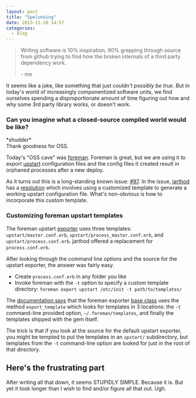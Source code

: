 ```yaml
---
layout: post
title: "Spelunking"
date: 2013-11-20 14:57
categories:
  - blog
---
```


> Writing software is 10% inspiration, 90% grepping through source from
> github trying to find how the broken internals of a third party
> dependency work.
>
> \- me

It seems like a joke, like something that just _couldn't possibly be
true_. But in today's world of increasingly
componentized software units, we find ourselves spending a
disproportionate amount of time
figuring out how and why some 3rd party library works, or doesn't work.

### Can you imagine what a closed-source compiled world would be like?

\*shudder\*<br />
Thank goodness for OSS.

Today's "OSS cave" was [foreman](https://github.com/ddollar/foreman/).
Foreman is great, but we are using it to export
[upstart](http://upstart.ubuntu.com/) configuration files and the config
files it created
result in orphaned processes after a new deploy.

As it turns out this is a long-standing known issue:
[#97](https://github.com/ddollar/foreman/issues/97). In the issue,
[jarthod](https://github.com/jarthod) has a
[resolution](https://github.com/ddollar/foreman/issues/97#issuecomment-19608866)
which involves using a customized template to generate a working 
upstart configuration file. What's non-obvious is how to incorporate
this custom template.

### Customizing foreman upstart templates

The foreman upstart
[exporter](https://github.com/ddollar/foreman/blob/master/lib/foreman/export/upstart.rb)
uses three templates: `upstart/master.conf.erb`,
`upstart/process_master.conf.erb`, and `upstart/process.conf.erb`.
jarthod offered a replacement for `process.conf.erb`.

After looking through the command line options and the source for the
upstart exporter, the answer was fairly easy.

* Create `process.conf.erb` in any folder you like
* Invoke foreman with the `-t` option to specify a custom template
  directory: `foreman export upstart /etc/init -t path/to/templates/`

The [documentation
says](https://github.com/ddollar/foreman/wiki/Custom-exporters) that the foreman exporter [base
class](https://github.com/ddollar/foreman/blob/master/lib/foreman/export/base.rb)
uses the method `export_template` which looks for templates in 3
locations: the `-t` command-line provided option,
`~/.foreman/templates`, and finally the templates shipped with the gem
itself.

The trick is that if you look at the source for the default upstart
exporter, you might be tempted to put the templates in an `upstart/`
subdirectory, but templates from the `-t` command-line option are looked
for just in the root of that directory.

## Here's the frustrating part

After writing all that down, it seems STUPIDLY SIMPLE. Because it is. But yet it took
longer than I wish to find and/or figure all that out. Ugh.
